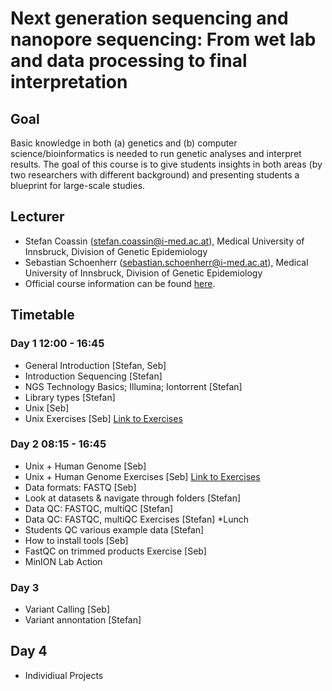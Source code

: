 # Next generation sequencing and nanopore sequencing: From wet lab and data processing to final interpretation

## Goal
Basic knowledge in both (a) genetics and (b) computer science/bioinformatics is needed to run genetic analyses and interpret results. The goal of this course is to give students insights in both areas (by two researchers with different background) and presenting students a blueprint for large-scale studies.  

## Lecturer
- Stefan Coassin (stefan.coassin@i-med.ac.at), Medical University of Innsbruck, Division of Genetic Epidemiology
- Sebastian Schoenherr (sebastian.schoenherr@i-med.ac.at), Medical University of Innsbruck, Division of Genetic Epidemiology
- Official course information can be found [here](https://inside.i-med.ac.at/online/wbLv.wbShowLVDetail?pStpSpNr=857962).

## Timetable

### Day 1 12:00 - 16:45
* General Introduction [Stefan, Seb]
* Introduction Sequencing [Stefan]
* NGS Technology Basics; Illumina; Iontorrent [Stefan]
* Library types [Stefan]
* Unix [Seb]
* Unix Exercises [Seb] [Link to Exercises](https://github.com/seppinho/ngs-class/blob/master/scripts/linux-basics.Rmd)

### Day 2 08:15 - 16:45
* Unix + Human Genome [Seb]
* Unix + Human Genome Exercises [Seb] [Link to Exercises](https://github.com/seppinho/ngs-class/blob/master/scripts/pattern-search.Rmd)
* Data formats: FASTQ [Seb]
* Look at datasets & navigate through folders [Stefan]
* Data QC: FASTQC, multiQC [Stefan]
* Data QC: FASTQC, multiQC Exercises [Stefan]
*Lunch
* Students QC various example data [Stefan]
* How to install tools [Seb]
* FastQC on trimmed products Exercise [Seb]
* MinION Lab Action

### Day 3 
* Variant Calling [Seb]
* Variant annontation [Stefan]

## Day 4
* Individiual Projects
